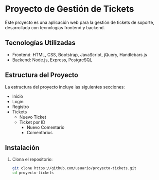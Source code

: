 # Proyecto de Gestión de Tickets

Este proyecto es una aplicación web para la gestión de tickets de soporte, desarrollada con tecnologías frontend y backend.

## Tecnologías Utilizadas

- Frontend: HTML, CSS, Bootstrap, JavaScript, jQuery, Handlebars.js
- Backend: Node.js, Express, PostgreSQL

## Estructura del Proyecto

La estructura del proyecto incluye las siguientes secciones:
- Inicio
- Login
- Registro
- Tickets
  - Nuevo Ticket
  - Ticket por ID
    - Nuevo Comentario
    - Comentarios

## Instalación

1. Clona el repositorio:
   ```bash
   git clone https://github.com/usuario/proyecto-tickets.git
   cd proyecto-tickets
